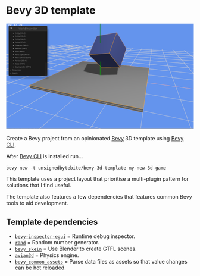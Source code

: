 # Bevy 3D template

![image](./prev.png)

Create a Bevy project from an opinionated [Bevy](https://bevy.org/) 3D template using [Bevy CLI](https://github.com/TheBevyFlock/bevy_cli).

After [Bevy CLI](https://github.com/TheBevyFlock/bevy_cli) is installed run...

```
bevy new -t unsignedbytebite/bevy-3d-template my-new-3d-game
```

This template uses a project layout that prioritise a multi-plugin pattern for solutions that I find useful.

The template also features a few dependencies that features common Bevy tools to aid development.

## Template dependencies

- [`bevy-inspector-egui`](https://github.com/jakobhellermann/bevy-inspector-egui) = Runtime debug inspector.
- [`rand`](https://docs.rs/rand/latest/rand/) = Random number generator.
- [`bevy_skein`](https://bevyskein.dev/) = Use Blender to create GTFL scenes.
- [`avian3d`](https://github.com/Jondolf/avian) = Physics engine.
- [`bevy_common_assets`](https://github.com/NiklasEi/bevy_common_assets) = Parse data files as assets so that value changes can be hot reloaded.

